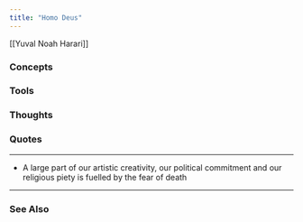 ```yaml
---
title: "Homo Deus"
---
```


[[Yuval Noah Harari]]

### Concepts

### Tools

### Thoughts

### Quotes
---

- A large part of our artistic creativity, our political commitment and our religious piety is fuelled by the fear of death

----
### See Also